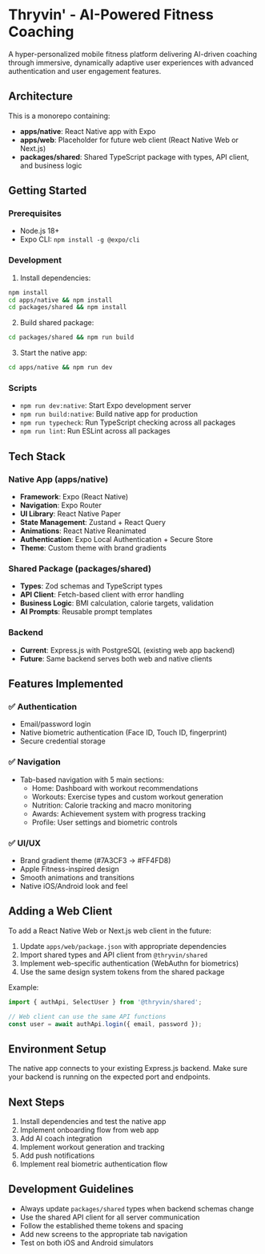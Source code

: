 # Thryvin' - AI-Powered Fitness Coaching

A hyper-personalized mobile fitness platform delivering AI-driven coaching through immersive, dynamically adaptive user experiences with advanced authentication and user engagement features.

## Architecture

This is a monorepo containing:

- **apps/native**: React Native app with Expo
- **apps/web**: Placeholder for future web client (React Native Web or Next.js)
- **packages/shared**: Shared TypeScript package with types, API client, and business logic

## Getting Started

### Prerequisites

- Node.js 18+
- Expo CLI: `npm install -g @expo/cli`

### Development

1. Install dependencies:
```bash
npm install
cd apps/native && npm install
cd packages/shared && npm install
```

2. Build shared package:
```bash
cd packages/shared && npm run build
```

3. Start the native app:
```bash
cd apps/native && npm run dev
```

### Scripts

- `npm run dev:native`: Start Expo development server
- `npm run build:native`: Build native app for production
- `npm run typecheck`: Run TypeScript checking across all packages
- `npm run lint`: Run ESLint across all packages

## Tech Stack

### Native App (apps/native)
- **Framework**: Expo (React Native)
- **Navigation**: Expo Router
- **UI Library**: React Native Paper
- **State Management**: Zustand + React Query
- **Animations**: React Native Reanimated
- **Authentication**: Expo Local Authentication + Secure Store
- **Theme**: Custom theme with brand gradients

### Shared Package (packages/shared)
- **Types**: Zod schemas and TypeScript types
- **API Client**: Fetch-based client with error handling
- **Business Logic**: BMI calculation, calorie targets, validation
- **AI Prompts**: Reusable prompt templates

### Backend
- **Current**: Express.js with PostgreSQL (existing web app backend)
- **Future**: Same backend serves both web and native clients

## Features Implemented

### ✅ Authentication
- Email/password login
- Native biometric authentication (Face ID, Touch ID, fingerprint)
- Secure credential storage

### ✅ Navigation
- Tab-based navigation with 5 main sections:
  - Home: Dashboard with workout recommendations
  - Workouts: Exercise types and custom workout generation
  - Nutrition: Calorie tracking and macro monitoring
  - Awards: Achievement system with progress tracking
  - Profile: User settings and biometric controls

### ✅ UI/UX
- Brand gradient theme (#7A3CF3 → #FF4FD8)
- Apple Fitness-inspired design
- Smooth animations and transitions
- Native iOS/Android look and feel

## Adding a Web Client

To add a React Native Web or Next.js web client in the future:

1. Update `apps/web/package.json` with appropriate dependencies
2. Import shared types and API client from `@thryvin/shared`
3. Implement web-specific authentication (WebAuthn for biometrics)
4. Use the same design system tokens from the shared package

Example:
```typescript
import { authApi, SelectUser } from '@thryvin/shared';

// Web client can use the same API functions
const user = await authApi.login({ email, password });
```

## Environment Setup

The native app connects to your existing Express.js backend. Make sure your backend is running on the expected port and endpoints.

## Next Steps

1. Install dependencies and test the native app
2. Implement onboarding flow from web app
3. Add AI coach integration
4. Implement workout generation and tracking
5. Add push notifications
6. Implement real biometric authentication flow

## Development Guidelines

- Always update `packages/shared` types when backend schemas change
- Use the shared API client for all server communication
- Follow the established theme tokens and spacing
- Add new screens to the appropriate tab navigation
- Test on both iOS and Android simulators